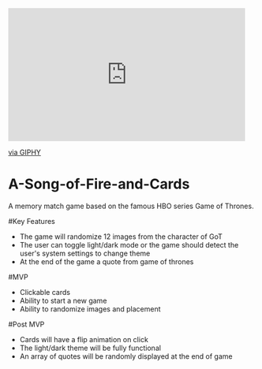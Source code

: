<iframe src="https://giphy.com/embed/l41m2M6Gwq2ogoyju" width="480" height="270" frameBorder="0" class="giphy-embed" allowFullScreen></iframe><p><a href="https://giphy.com/gifs/gameofthrones-l41m2M6Gwq2ogoyju">via GIPHY</a></p>

# A-Song-of-Fire-and-Cards
A memory match game based on the famous HBO series Game of Thrones.

#Key Features
- The game will randomize 12 images from the character of GoT
- The user can toggle light/dark mode or the game should detect the user's system settings to change theme
- At the end of the game a quote from game of thrones

#MVP
- Clickable cards
- Ability to start a new game
- Ability to randomize images and placement

#Post MVP
- Cards will have a flip animation on click
- The light/dark theme will be fully functional
- An array of quotes will be randomly displayed at the end of game
